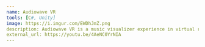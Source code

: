 ```yaml
---
name: Audiowave VR
tools: [C#, Unity]
image: https://i.imgur.com/EWDhJmZ.png
description: Audiowave VR is a music visualizer experience in virtual reality. It's currently in development by my indie studio Grace Foundry!
external_url: https://youtu.be/4AeNC0YrNIA
---
```

